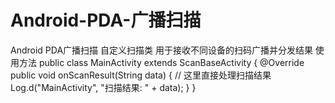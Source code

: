 # Android-PDA-广播扫描
Android PDA广播扫描
自定义扫描类 用于接收不同设备的扫码广播并分发结果
使用方法
public class MainActivity extends ScanBaseActivity {
      @Override
      public void onScanResult(String data) {
        // 这里直接处理扫描结果
        Log.d("MainActivity", "扫描结果: " + data);
      }
    }
